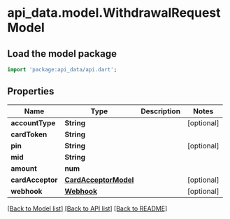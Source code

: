 # api_data.model.WithdrawalRequestModel

## Load the model package
```dart
import 'package:api_data/api.dart';
```

## Properties
Name | Type | Description | Notes
------------ | ------------- | ------------- | -------------
**accountType** | **String** |  | [optional] 
**cardToken** | **String** |  | 
**pin** | **String** |  | [optional] 
**mid** | **String** |  | 
**amount** | **num** |  | 
**cardAcceptor** | [**CardAcceptorModel**](CardAcceptorModel.md) |  | [optional] 
**webhook** | [**Webhook**](Webhook.md) |  | [optional] 

[[Back to Model list]](../README.md#documentation-for-models) [[Back to API list]](../README.md#documentation-for-api-endpoints) [[Back to README]](../README.md)


